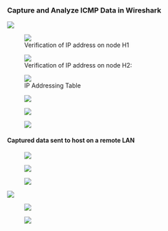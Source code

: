 <h3> Capture and Analyze ICMP Data in Wireshark</h3>

<img src="https://github.com/Nisha318/Nisha318.github.io/blob/main/images/capture%20and%20analyze%20icmp.png">

<p>    

</p>

<figure>  
<img src="https://github.com/Nisha318/Nisha318.github.io/blob/main/images/node%20h1.png"> 
  <figcaption> Verification of IP address on node H1
</figcaption>
</figure>

<p>    

</p>

<figure> 
<img src="https://github.com/Nisha318/Nisha318.github.io/blob/main/images/node%20h2.png">
  <figcaption>Verification of IP address on node H2:</figcaption>
</figure>

<p>    

</p>

<figure> 
<img src="https://github.com/Nisha318/Nisha318.github.io/blob/main/images/ip%20address%20table%201.PNG">
  <figcaption>IP Addressing Table</figcaption>
</figure>


<p>    

</p>

<figure> 
<img src="https://github.com/Nisha318/Nisha318.github.io/blob/main/images/h1%20ping.png">
  <figcaption> </figcaption>
</figure>


<p>    

</p>

<figure> 
<img src="https://github.com/Nisha318/Nisha318.github.io/blob/main/images/wireshark%201.png">
  <figcaption></figcaption>
</figure>


<p>    

</p>


<figure> 
<img src="https://github.com/Nisha318/Nisha318.github.io/blob/main/images/ethernet%20frame1.png">
  <figcaption> </figcaption>
</figure>

<p>    

</p>


<h4>Captured data sent to host on a remote LAN </h4>

<figure> 
<img src="https://github.com/Nisha318/Nisha318.github.io/blob/main/images/node%20R1.png ">
  <figcaption>  </figcaption>
</figure>

<p>    

</p>


<figure> 
<img src="https://github.com/Nisha318/Nisha318.github.io/blob/main/images/node%20h4.png ">
  <figcaption> </figcaption>
</figure>


<p>    

</p>


<figure> 
<img src="https://github.com/Nisha318/Nisha318.github.io/blob/main/images/ip%20address%20table%202.PNG ">
  <figcaption> </figcaption>
</figure>


<p>    

</p>


<img src="https://github.com/Nisha318/Nisha318.github.io/blob/main/images/ping%20from%20h1-2.png ">
  <figcaption> </figcaption>
</figure>


<p>    

</p>



<figure> 
<img src="https://github.com/Nisha318/Nisha318.github.io/blob/main/images/wireshark%202.png ">
  <figcaption> </figcaption>
</figure>


<p>    

</p>


<figure> 
<img src="https://github.com/Nisha318/Nisha318.github.io/blob/main/images/ethernet%20frame%202.png ">
  <figcaption> </figcaption>
</figure>
